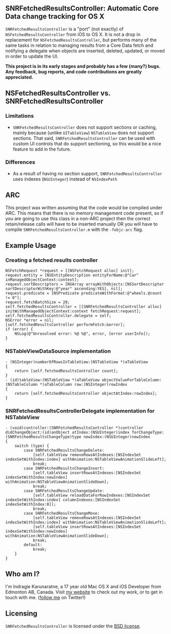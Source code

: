 ## SNRFetchedResultsController: Automatic Core Data change tracking for OS X

`SNRFetchedResultsController` is a "port" (not exactly) of `NSFetchedResultsController` from iOS to OS X. It is not a drop in replacement for `NSFetchedResultsController`, but performs many of the same tasks in relation to managing results from a Core Data fetch and notifying a delegate when objects are inserted, deleted, updated, or moved in order to update the UI. 

**This project is in its early stages and probably has a few (many?) bugs. Any feedback, bug reports, and code contributions are greatly appreciated.**

## NSFetchedResultsController vs. SNRFetchedResultsController

### Limitations

- `SNRFetchedResultsController` does not support sections or caching, mainly because (unlike `UITableView`) `NSTableView` does not support sections. That said, `SNRFetchedResultsController` can be used with custom UI controls that do support sectioning, so this would be a nice feature to add in the future.

### Differences

- As a result of having no section support, `SNRFetchedResultsController` uses indexes (`NSUInteger`) instead of `NSIndexPath`

## ARC

This project was written assuming that the code would be compiled under ARC. This means that there is no memory management code present, so if you are going to use this class in a non-ARC project then the correct retain/release calls will have to be inserted manually OR you will have to compile `SNRFetchedResultsController.m` with the `-fobjc-arc` flag.

## Example Usage

### Creating a fetched results controller

````
NSFetchRequest *request = [[NSFetchRequest alloc] init];
request.entity = [NSEntityDescription entityForName:@"Car" inManagedObjectContext:context];
request.sortDescriptors = [NSArray arrayWithObjects:[NSSortDescriptor sortDescriptorWithKey:@"year" ascending:YES], nil];
request.predicate = [NSPredicate predicateWithFormat:@"wheels.@count != 0"];
request.fetchBatchSize = 20;
self.fetchedResultsController = [[SNRFetchedResultsController alloc] initWithManagedObjectContext:context fetchRequest:request];
self.fetchedResultsController.delegate = self;
NSError *error = nil;
[self.fetchedResultsController performFetch:&error];
if (error) {
    NSLog(@"Unresolved error: %@ %@", error, [error userInfo]);
}
````

### NSTableViewDataSource implementation

````
- (NSInteger)numberOfRowsInTableView:(NSTableView *)aTableView
{
    return [self.fetchedResultsController count];
}
- (id)tableView:(NSTableView *)aTableView objectValueForTableColumn:(NSTableColumn *)aTableColumn row:(NSInteger)rowIndex
{
    return [self.fetchedResultsController objectAtIndex:rowIndex];
}
````

### SNRFetchedResultsControllerDelegate implementation for NSTableView

````
- (void)controller:(SNRFetchedResultsController *)controller didChangeObject:(id)anObject atIndex:(NSUInteger)index forChangeType:(SNRFetchedResultsChangeType)type newIndex:(NSUInteger)newIndex
{
    switch (type) {
        case SNRFetchedResultsChangeDelete:
            [self.tableView removeRowsAtIndexes:[NSIndexSet indexSetWithIndex:index] withAnimation:NSTableViewAnimationSlideLeft];
            break;
        case SNRFetchedResultsChangeInsert:
            [self.tableView insertRowsAtIndexes:[NSIndexSet indexSetWithIndex:newIndex] withAnimation:NSTableViewAnimationSlideDown];
            break;
        case SNRFetchedResultsChangeUpdate:
            [self.tableView reloadDataForRowIndexes:[NSIndexSet indexSetWithIndex:index] columnIndexes:[NSIndexSet indexSetWithIndex:0]];
            break;
        case SNRFetchedResultsChangeMove:
            [self.tableView removeRowsAtIndexes:[NSIndexSet indexSetWithIndex:index] withAnimation:NSTableViewAnimationSlideLeft];
            [self.tableView insertRowsAtIndexes:[NSIndexSet indexSetWithIndex:newIndex] withAnimation:NSTableViewAnimationSlideDown];
            break;
        default:
            break;
    }
}
````

## Who am I?

I'm Indragie Karunaratne, a 17 year old Mac OS X and iOS Developer from Edmonton AB, Canada. Visit [my website](http://indragie.com) to check out my work, or to get in touch with me. ([follow me](http://twitter.com/indragie) on Twitter!)

## Licensing

`SNRFetchedResultsController` is licensed under the [BSD license](http://www.opensource.org/licenses/bsd-license.php).